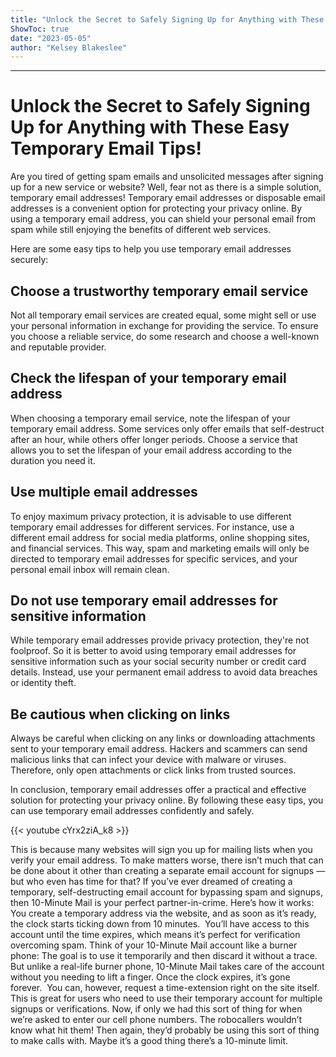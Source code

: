 ```yaml
---
title: "Unlock the Secret to Safely Signing Up for Anything with These Easy Temporary Email Tips!"
ShowToc: true 
date: "2023-05-05"
author: "Kelsey Blakeslee"
---
```

*****
# Unlock the Secret to Safely Signing Up for Anything with These Easy Temporary Email Tips!

Are you tired of getting spam emails and unsolicited messages after signing up for a new service or website? Well, fear not as there is a simple solution, temporary email addresses! Temporary email addresses or disposable email addresses is a convenient option for protecting your privacy online. By using a temporary email address, you can shield your personal email from spam while still enjoying the benefits of different web services.

Here are some easy tips to help you use temporary email addresses securely:

## Choose a trustworthy temporary email service

Not all temporary email services are created equal, some might sell or use your personal information in exchange for providing the service. To ensure you choose a reliable service, do some research and choose a well-known and reputable provider.

## Check the lifespan of your temporary email address

When choosing a temporary email service, note the lifespan of your temporary email address. Some services only offer emails that self-destruct after an hour, while others offer longer periods. Choose a service that allows you to set the lifespan of your email address according to the duration you need it.

## Use multiple email addresses

To enjoy maximum privacy protection, it is advisable to use different temporary email addresses for different services. For instance, use a different email address for social media platforms, online shopping sites, and financial services. This way, spam and marketing emails will only be directed to temporary email addresses for specific services, and your personal email inbox will remain clean.

## Do not use temporary email addresses for sensitive information

While temporary email addresses provide privacy protection, they're not foolproof. So it is better to avoid using temporary email addresses for sensitive information such as your social security number or credit card details. Instead, use your permanent email address to avoid data breaches or identity theft.

## Be cautious when clicking on links

Always be careful when clicking on any links or downloading attachments sent to your temporary email address. Hackers and scammers can send malicious links that can infect your device with malware or viruses. Therefore, only open attachments or click links from trusted sources.

In conclusion, temporary email addresses offer a practical and effective solution for protecting your privacy online. By following these easy tips, you can use temporary email addresses confidently and safely.

{{< youtube cYrx2ziA_k8 >}} 



This is because many websites will sign you up for mailing lists when you verify your email address. To make matters worse, there isn’t much that can be done about it other than creating a separate email account for signups — but who even has time for that?
If you’ve ever dreamed of creating a temporary, self-destructing email account for bypassing spam and signups, then 10-Minute Mail is your perfect partner-in-crime.
Here’s how it works: You create a temporary address via the website, and as soon as it’s ready, the clock starts ticking down from 10 minutes. 
You’ll have access to this account until the time expires, which means it’s perfect for verification overcoming spam. Think of your 10-Minute Mail account like a burner phone: The goal is to use it temporarily and then discard it without a trace. 
But unlike a real-life burner phone, 10-Minute Mail takes care of the account without you needing to lift a finger. Once the clock expires, it’s gone forever. 
You can, however, request a time-extension right on the site itself. This is great for users who need to use their temporary account for multiple signups or verifications.
Now, if only we had this sort of thing for when we’re asked to enter our cell phone numbers. The robocallers wouldn’t know what hit them!
Then again, they’d probably be using this sort of thing to make calls with. Maybe it’s a good thing there’s a 10-minute limit.




